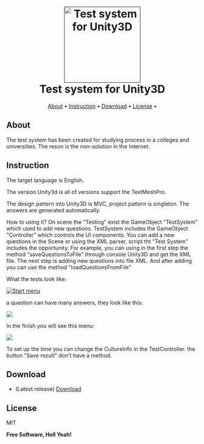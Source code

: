 <h1 align="center">
  <br>
   <a href=""><img src="https://sun9-28.userapi.com/impg/VGAtPA17sFyec5BrJk8Pb7rKAd9az8QKdRa6XQ/RfOVxqeeslU.jpg?size=1024x1024&quality=95&sign=50f7bcfe962c8890b5fa3381f5714aec&type=album" alt="Test system for Unity3D" width="200"></a>
  <br>
    Test system for Unity3D
  <br>
</h1>

<p align="center">
  <a href="#about">About</a> •
    <a href="#about">Instruction</a> •
  <a href="#download">Download</a> •
<a href="#license">License</a> •
</p>

## About

The test system has been created for studying process in a colleges and universities.
The reson is the non-solution in the Internet.

## Instruction


The target language is English.

The version Unity3d is all of versions support the TextMeshPro.

The design pattern into Unity3D is MVC, project pattern is singleton. The answers are generated automatically.

How to using it? On scene the "Testing" exist the GameObject "TestSystem" which used to add new questions.
TestSystem includes the GameObject "Controller" which controls the UI components.
You can add a new questions in the Scene or using the XML parser, script tht "Test System"
includes the opportunity. For example, you can using in the first step the method "saveQuestionsToFile" through console Unity3D and get the XML file. 
The next step is adding new questions into file XML. 
And after adding you can use the method  "loadQuestionsFromFile"

What the tests look like:

[![Start menu](https://sun9-37.userapi.com/impg/yAgZlIeyjKx4KvQIqYR8yUvH0XOyzuuB2UaJ0w/q466t38JWAw.jpg?size=926x618&quality=95&sign=dcf273b1945955fd1e9bdfcd83b332a1&type=album "Start menu")](https://sun9-37.userapi.com/impg/yAgZlIeyjKx4KvQIqYR8yUvH0XOyzuuB2UaJ0w/q466t38JWAw.jpg?size=926x618&quality=95&sign=dcf273b1945955fd1e9bdfcd83b332a1&type=album "Start menu")

a question can have many answers, they look like this:

[![](https://sun9-82.userapi.com/impg/R-51gWgX3O1NsrO4OcZIG2vbGG8ujS6jxUpGfQ/PJNZCyOn6Gk.jpg?size=926x618&quality=95&sign=7a8087eedc692d6b914dae1a169e65dd&type=album)](https://sun9-82.userapi.com/impg/R-51gWgX3O1NsrO4OcZIG2vbGG8ujS6jxUpGfQ/PJNZCyOn6Gk.jpg?size=926x618&quality=95&sign=7a8087eedc692d6b914dae1a169e65dd&type=album)

In the finish you will see this menu:

[![](https://sun9-72.userapi.com/impg/1ij01MfrimZs3JDbvJQChsIDoigfrRUVstL_jQ/UY02gWKkmhE.jpg?size=948x640&quality=95&sign=75645d666b41fafdb6b7c8a5f39a1d3a&type=album)](https://sun9-72.userapi.com/impg/1ij01MfrimZs3JDbvJQChsIDoigfrRUVstL_jQ/UY02gWKkmhE.jpg?size=948x640&quality=95&sign=75645d666b41fafdb6b7c8a5f39a1d3a&type=album)

To set up the time you can change the CultureInfo in the TestController.
the button "Save rezult" don't have a method.


## Download

- (Latest release) [Download](https://github.com/AlexKutepov/Test-system-for-Unity3D/releases/)

## License

MIT

**Free Software, Hell Yeah!**

